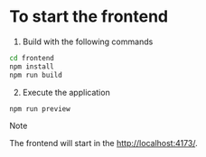 # To start the frontend 

1. Build with the following commands

```bash
cd frontend
npm install
npm run build
```

2. Execute the application
```bash
npm run preview
```

> [!NOTE]
> The frontend will start in the [http://localhost:4173/](http://localhost:4173/).
